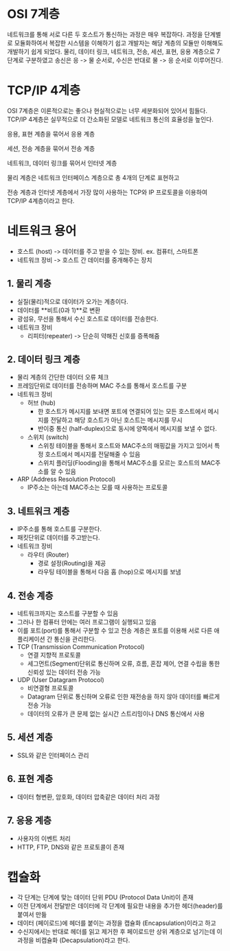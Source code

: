 # OSI 7계층
네트워크를 통해 서로 다른 두 호스트가 통신하는 과정은 매우 복잡하다. 
과정을 단계별로 모듈화하여서 복잡한 시스템을 이해하기 쉽고 개발자는 해당 계층의 모듈만 이해해도 개발하기 쉽게 되었다.
물리, 데이터 링크, 네트워크, 전송, 세션, 표현, 응용 계층으로 7단계로 구분하였고 송신은 응 -> 물 순서로, 수신은 반대로 물 -> 응 순서로 이루어진다.

# TCP/IP 4계층
OSI 7계층은 이론적으로는 좋으나 현실적으로는 너무 세분화되어 있어서 힘들다.
TCP/IP 4계층은 실무적으로 더 간소화된 모델로 네트워크 통신의 효율성을 높인다.

응용, 표현 계층을 묶어서 응용 계층

세션, 전송 계층을 묶어서 전송 계층

네트워크, 데이터 링크를 묶어서 인터넷 계층

물리 계층은 네트워크 인터페이스 계층으로 총 4개의 단계로 표현하고

전송 계층과 인터넷 계층에서 가장 많이 사용하는 TCP와 IP 프로토콜을 이용하여 TCP/IP 4계층이라고 한다.

# 네트워크 용어
- 호스트 (host) -> 데이터를 주고 받을 수 있는 장비. ex. 컴퓨터, 스마트폰
- 네트워크 장비 -> 호스트 간 데이터를 중개해주는 장치

## 1. 물리 계층
- 실질(물리)적으로 데이터가 오가는 계층이다.
- 데이터를 **비트(0과 1)**로 변환
- 광섬유, 무선을 통해서 수신 호스트로 데이터를 전송한다.
- 네트워크 장비
  - 리피터(repeater) -> 단순히 약해진 신호를 증폭해줌 

## 2. 데이터 링크 계층
- 물리 계층의 간단한 데이터 오류 체크
- 프레임단위로 데이터를 전송하며 MAC 주소를 통해서 호스트를 구분
- 네트워크 장비
  - 허브 (hub) 
    - 한 호스트가 메시지를 보내면 포트에 연결되어 있는 모든 호스트에서 메시지를 전달하고 해당 호스트가 아닌 호스트는 메시지를 무시
    - 반이중 통신 (half-duplex)으로 동시에 양쪽에서 메시지를 보낼 수 없다.
  - 스위치 (switch)
    - 스위칭 테이블을 통해서 호스트와 MAC주소의 매핑값을 가지고 있어서 특정 호스트에서 메시지를 전달해줄 수 있음
    - 스위치 플러딩(Flooding)을 통해서 MAC주소를 모르는 호스트의 MAC주소를 알 수 있음
- ARP (Address Resolution Protocol)
  - IP주소는 아는데 MAC주소는 모를 때 사용하는 프로토콜

## 3. 네트워크 계층
- IP주소를 통해 호스트를 구분한다.
- 패킷단위로 데이터를 주고받는다.
- 네트워크 장비
  - 라우터 (Router)
    - 경로 설정(Routing)을 제공
    - 라우팅 테이블을 통해서 다음 홉 (hop)으로 메시지를 보냄
      
## 4. 전송 계층
- 네트워크까지는 호스트를 구분할 수 있음
- 그러나 한 컴퓨터 안에는 여러 프로그램이 실행되고 있음
- 이를 포트(port)를 통해서 구분할 수 있고 전송 계층은 포트를 이용해 서로 다른 애플리케이션 간 통신을 관리한다.
- TCP (Transmission Communication Protocol)
  - 연결 지향적 프로토콜
  - 세그먼트(Segment)단위로 통신하며 오류, 흐름, 혼잡 제어, 연결 수립을 통한 신뢰성 있는 데이터 전송 가능
- UDP (User Datagram Protocol)
  - 비연결형 프로토콜
  - Datagram 단위로 통신하며 오류로 인한 재전송을 하지 않아 데이터를 빠르게 전송 가능
  - 데이터의 오류가 큰 문제 없는 실시간 스트리밍이나 DNS 통신에서 사용

## 5. 세션 계층
- SSL와 같은 인터페이스 관리 

## 6. 표현 계층
- 데이터 형변환, 암호화, 데이터 압축같은 데이터 처리 과정

## 7. 응용 계층
- 사용자의 이벤트 처리
- HTTP, FTP, DNS와 같은 프로토콜이 존재

# 캡슐화
- 각 단계는 단계에 맞는 데이터 단위 PDU (Protocol Data Unit)이 존재
- 이전 단계에서 전달받은 데이터에 각 단계에 필요한 내용을 추가한 헤더(header)를 붙여서 만듦
- 데이터 (페이로드)에 헤더를 붙이는 과정을 캡슐화 (Encapsulation)이라고 하고
- 수신지에서는 반대로 헤더를 읽고 제거한 후 페이로드만 상위 계층으로 넘기는데 이 과정을 비캡슐화 (Decapsulation)라고 한다.
